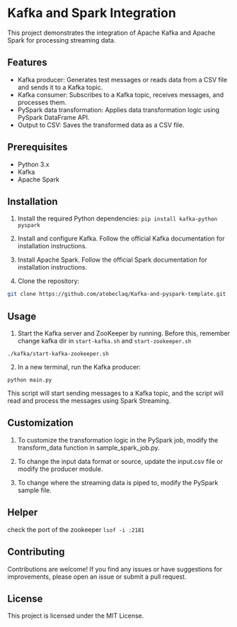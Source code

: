 # Kafka and Spark Integration

This project demonstrates the integration of Apache Kafka and Apache Spark for processing streaming data.

## Features

- Kafka producer: Generates test messages or reads data from a CSV file and sends it to a Kafka topic.
- Kafka consumer: Subscribes to a Kafka topic, receives messages, and processes them.
- PySpark data transformation: Applies data transformation logic using PySpark DataFrame API.
- Output to CSV: Saves the transformed data as a CSV file.

## Prerequisites

- Python 3.x
- Kafka
- Apache Spark

## Installation

1. Install the required Python dependencies:
```pip install kafka-python pyspark```

2. Install and configure Kafka. Follow the official Kafka documentation for installation instructions.

3. Install Apache Spark. Follow the official Spark documentation for installation instructions.

4. Clone the repository:

```bash
git clone https://github.com/atobeclaq/Kafka-and-pyspark-template.git
```
## Usage

1. Start the Kafka server and ZooKeeper by running. Before this, remember change kafka dir in `start-kafka.sh` and `start-zookeeper.sh` 
```shell
./kafka/start-kafka-zookeeper.sh
```

2. In a new terminal, run the Kafka producer:
```shell
python main.py
```
This script will start sending messages to a Kafka topic, and the script will read and process the messages using Spark Streaming.

## Customization

1. To customize the transformation logic in the PySpark job, modify the transform_data function in sample_spark_job.py.

2. To change the input data format or source, update the input.csv file or modify the producer module.

3. To change where the streaming data is piped to, modify the PySpark sample file.


## Helper

check the port of the zookeeper
```lsof -i :2181```

## Contributing
Contributions are welcome! If you find any issues or have suggestions for improvements, please open an issue or submit a pull request.

## License
This project is licensed under the MIT License.